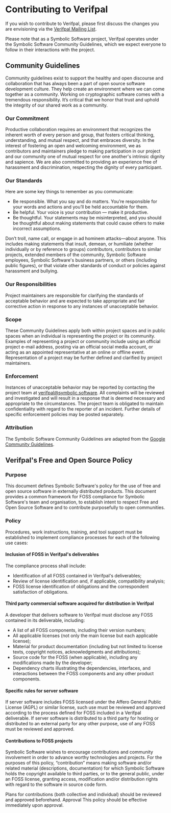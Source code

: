 <!---
# SPDX-FileCopyrightText: © 2019-2021 Nadim Kobeissi <nadim@symbolic.software>
# SPDX-License-Identifier: CC-BY-SA-4.0
-->

# Contributing to Verifpal
If you wish to contribute to Verifpal, please first discuss the changes you are envisioning via the [Verifpal Mailing List](https://lists.symbolic.software/mailman/listinfo/verifpal).

Please note that as a Symbolic Software project, Verifpal operates under the Symbolic Software Community Guidelines, which we expect everyone to follow in their interactions with the project.

## Community Guidelines
Community guidelines exist to support the healthy and open discourse and collaboration that has always been a part of open source software development culture. They help create an environment where we can come together as a community. Working on cryptographic software comes with a tremendous responsibility. It’s critical that we honor that trust and uphold the integrity of our shared work as a community.

### Our Commitment
Productive collaboration requires an environment that recognizes the inherent worth of every person and group, that fosters critical thinking, understanding, and mutual respect, and that embraces diversity. In the interest of fostering an open and welcoming environment, we as contributors and maintainers pledge to making participation in our project and our community one of mutual respect for one another's intrinsic dignity and sapience. We are also committed to providing an experience free of harassment and discrimination, respecting the dignity of every participant.

### Our Standards
Here are some key things to remember as you communicate:

* Be responsible. What you say and do matters. You’re responsible for your words and actions and you’ll be held accountable for them.
* Be helpful. Your voice is your contribution — make it productive.
* Be thoughtful. Your statements may be misinterpreted, and you should be thoughtful about making statements that could cause others to make incorrect assumptions.

Don’t troll, name call, or engage in ad hominem attacks—about anyone. This includes making statements that insult, demean, or humiliate (whether individually or by reference to groups) contributors, contributors to similar projects, extended members of the community, Symbolic Software employees, Symbolic Software's business partners, or others (including public figures), or that violate other standards of conduct or policies against harassment and bullying.

### Our Responsibilities
Project maintainers are responsible for clarifying the standards of acceptable behavior and are expected to take appropriate and fair corrective action in response to any instances of unacceptable behavior.

### Scope
These Community Guidelines apply both within project spaces and in public spaces when an individual is representing the project or its community. Examples of representing a project or community include using an official project e-mail address, posting via an official social media account, or acting as an appointed representative at an online or offline event. Representation of a project may be further defined and clarified by project maintainers.

### Enforcement
Instances of unacceptable behavior may be reported by contacting the project team at verifpal@symbolic.software. All complaints will be reviewed and investigated and will result in a response that is deemed necessary and appropriate to the circumstances. The project team is obligated to maintain confidentiality with regard to the reporter of an incident. Further details of specific enforcement policies may be posted separately.

### Attribution
The Symbolic Software Community Guidelines are adapted from the [Google Community Guidelines](https://about.google/intl/en_us/community-guidelines/).

## Verifpal's Free and Open Source Policy

### Purpose
This document defines Symbolic Software's policy for the use of free and open source software in externally distributed products. This document provides a common framework for FOSS compliance for Symbolic Software's team and organisation, to establish intent to respect Free and Open Source Software and to contribute purposefully to open communities.

### Policy
Procedures, work instructions, training, and tool support must be established to implement compliance processes for each of the following use cases:

#### Inclusion of FOSS in Verifpal's deliverables
The compliance process shall include:

- Identification of all FOSS contained in Verifpal's deliverables;
- Review of license identification and, if applicable, compatibility analysis;
- FOSS license identification of obligations and the correspondent satisfaction of obligations.

#### Third party commercial software acquired for distribution in Verifpal

A developer that delivers software to Verifpal must disclose any FOSS contained in its deliverable, including:

- A list of all FOSS components, including their version numbers;
- All applicable licenses (not only the main license but each applicable license);
- Material for product documentation (including but not limited to license texts, copyright notices, acknowledgments and attributions);
- Source code for the FOSS (when applicable), including any modifications made by the developer;
- Dependency charts illustrating the dependencies, interfaces, and interactions between the FOSS components and any other product components.

#### Specific rules for server software
If server software includes FOSS licensed under the Affero General Public License (AGPL) or similar license, such use must be reviewed and approved according to the process defined for FOSS included in a Verifpal deliverable. If server software is distributed to a third party for hosting or distributed to an external party for any other purpose, use of any FOSS must be reviewed and approved.

#### Contributions to FOSS projects
Symbolic Software wishes to encourage contributions and community involvement in order to advance worthy technologies and projects. For the purposes of this policy, “contribution” means making software and/or related material (descriptions, documentation) for which Symbolic Software holds the copyright available to third parties, or to the general public, under an FOSS license, granting access, modification and/or distribution rights with regard to the software in source code form.

Plans for contributions (both collective and individual) should be reviewed and approved beforehand. Approval This policy should be effective immediately upon approval.